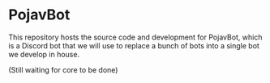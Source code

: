 # PojavBot
This repository hosts the source code and development for PojavBot, which is a Discord bot that we will use to replace a bunch of bots into a single bot we develop in house.

(Still waiting for core to be done)
